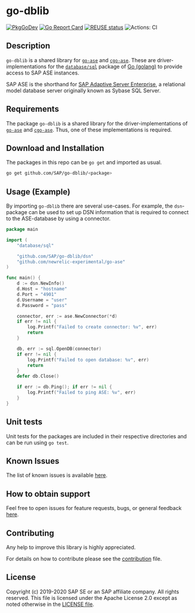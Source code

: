 <!--
SPDX-FileCopyrightText: 2020 SAP SE
SPDX-FileCopyrightText: 2021 SAP SE
SPDX-FileCopyrightText: 2022 SAP SE
SPDX-FileCopyrightText: 2023 SAP SE

SPDX-License-Identifier: Apache-2.0
-->

# go-dblib

[![PkgGoDev](https://pkg.go.dev/badge/github.com/SAP/go-dblib)](https://pkg.go.dev/github.com/SAP/go-dblib)
[![Go Report Card](https://goreportcard.com/badge/github.com/SAP/go-dblib)](https://goreportcard.com/report/github.com/SAP/go-dblib)
[![REUSE
status](https://api.reuse.software/badge/github.com/SAP/go-dblib)](https://api.reuse.software/info/github.com/SAP/go-dblib)
![Actions: CI](https://github.com/SAP/go-dblib/workflows/CI/badge.svg)

## Description

`go-dblib` is a shared library for [`go-ase`][purego] and
[`cgo-ase`][cgo]. These are driver-implementations for the
[`database/sql`][pkg-database-sql] package of [Go (golang)][go] to
provide access to SAP ASE instances.

SAP ASE is the shorthand for [SAP Adaptive Server Enterprise][sap-ase],
a relational model database server originally known as Sybase SQL
Server.

## Requirements

The package `go-dblib` is a shared library for the
driver-implementations of [`go-ase`][purego] and [`cgo-ase`][cgo]. Thus, one of
these implementations is required.

## Download and Installation

The packages in this repo can be `go get` and imported as usual.

```sh
go get github.com/SAP/go-dblib/<package>
```

## Usage (Example)

By importing `go-dblib` there are several use-cases. For example, the
`dsn`-package can be used to set up DSN information that is required to
connect to the ASE-database by using a connector.

```go
package main

import (
    "database/sql"

    "github.com/SAP/go-dblib/dsn"
    "github.com/newrelic-experimental/go-ase"
)

func main() {
    d := dsn.NewInfo()
    d.Host = "hostname"
    d.Port = "4901"
    d.Username = "user"
    d.Password = "pass"

    connector, err := ase.NewConnector(*d)
    if err != nil {
        log.Printf("Failed to create connector: %v", err)
        return
    }

    db, err := sql.OpenDB(connector)
    if err != nil {
        log.Printf("Failed to open database: %v", err)
        return
    }
    defer db.Close()

    if err := db.Ping(); if err != nil {
        log.Printf("Failed to ping ASE: %v", err)
    }
}
```

## Unit tests

Unit tests for the packages are included in their respective directories
and can be run using `go test`.

## Known Issues

The list of known issues is available [here][issues].

## How to obtain support

Feel free to open issues for feature requests, bugs, or general feedback [here][issues].

## Contributing

Any help to improve this library is highly appreciated.

For details on how to contribute please see the [contribution](CONTRIBUTING.md) file.

## License

Copyright (c) 2019-2020 SAP SE or an SAP affiliate company. All rights reserved.
This file is licensed under the Apache License 2.0 except as noted otherwise in the [LICENSE file](LICENSES).

[cgo]: https://github.com/SAP/cgo-ase
[go]: https://golang.org/
[issues]: https://github.com/SAP/go-dblib/issues
[pkg-database-sql]: https://golang.org/pkg/database/sql
[purego]: https://github.com/SAP/go-ase
[sap-ase]: https://www.sap.com/products/sybase-ase.html
